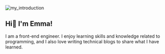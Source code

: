 ![my_introduction]('./my_introduction')

## Hi👋 I'm Emma!
I am a front-end engineer. I enjoy learning skills and knowledge related to programming, and I also love writing technical blogs to share what I have learned.

<!--
**Huiwen-Huang/Huiwen-Huang** is a ✨ _special_ ✨ repository because its `README.md` (this file) appears on your GitHub profile.

Here are some ideas to get you started:

- 🔭 I’m currently working on ...
- 🌱 I’m currently learning ...
- 👯 I’m looking to collaborate on ...
- 🤔 I’m looking for help with ...
- 💬 Ask me about ...
- 📫 How to reach me: ...
- 😄 Pronouns: ...
- ⚡ Fun fact: ...
-->

